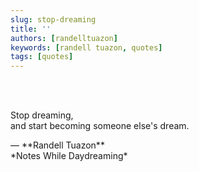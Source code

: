 ```yaml
---
slug: stop-dreaming
title: ''
authors: [randelltuazon]
keywords: [randell tuazon, quotes]
tags: [quotes]
---
```


<br/><br/>

Stop dreaming,  
and start becoming someone else's dream. 

<footer>— **Randell Tuazon** <div class="text-sm mt-2">*Notes While Daydreaming*</div></footer>
